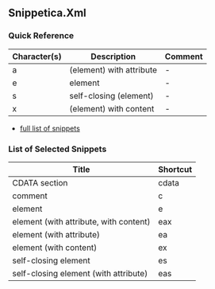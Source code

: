 ## Snippetica.Xml

### Quick Reference

Character\(s\) | Description | Comment
------------ | ----------- | -------
a|\(element\) with attribute|\-
e|element|\-
s|self\-closing \(element\)|\-
x|\(element\) with content|\-

* [full list of snippets](http://pihrt.net/Snippetica/Snippets?Language=Xml)

### List of Selected Snippets

Title | Shortcut
----- | --------
CDATA section|cdata
comment|c
element|e
element \(with attribute, with content\)|eax
element \(with attribute\)|ea
element \(with content\)|ex
self\-closing element|es
self\-closing element \(with attribute\)|eas

